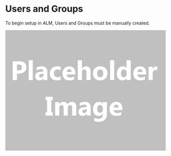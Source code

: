 ﻿[title]: # (Users and Groups)
[tags]: # (,)
[priority]: # (1300)
# Users and Groups

To begin setup in ALM, Users and Groups must be manually created.

![](images/placeholder.gif)

